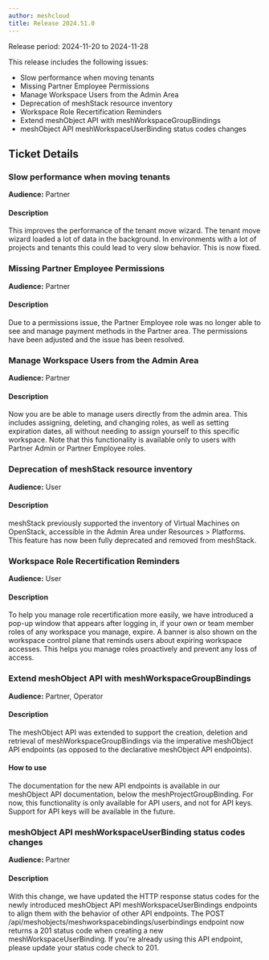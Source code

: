 ```yaml
---
author: meshcloud
title: Release 2024.51.0
---
```


Release period: 2024-11-20 to 2024-11-28

This release includes the following issues:
* Slow performance when moving tenants
* Missing Partner Employee Permissions
* Manage Workspace Users from the Admin Area
* Deprecation of meshStack resource inventory
* Workspace Role Recertification Reminders
* Extend meshObject API with meshWorkspaceGroupBindings
* meshObject API meshWorkspaceUserBinding status codes changes
<!--truncate-->

## Ticket Details
### Slow performance when moving tenants
**Audience:** Partner


#### Description
This improves the performance of the tenant move wizard.
The tenant move wizard loaded a lot of data in the background. In environments with a lot of
projects and tenants this could lead to very slow behavior. This is now fixed.

### Missing Partner Employee Permissions
**Audience:** Partner


#### Description
Due to a permissions issue, the Partner Employee role was no longer able to see and manage payment 
methods in the Partner area. The permissions have been adjusted and the issue has been resolved.

### Manage Workspace Users from the Admin Area
**Audience:** Partner


#### Description
Now you are be able to manage users directly from the admin area. This includes assigning, deleting, and changing roles, 
as well as setting expiration dates, all without needing to assign yourself to this specific workspace. Note that this 
functionality is available only to users with Partner Admin or Partner Employee roles.

### Deprecation of meshStack resource inventory
**Audience:** User


#### Description
meshStack previously supported the inventory of Virtual Machines on OpenStack, accessible in the Admin Area
under Resources > Platforms. This feature has now been fully deprecated and removed from meshStack.

### Workspace Role Recertification Reminders
**Audience:** User


#### Description
To help you manage role recertification more easily, we have introduced a pop-up window that appears after logging in, 
if your own or team member roles of any workspace you manage, expire. A banner is also shown on the workspace control plane 
that reminds users about expiring workspace accesses. This helps you manage roles proactively and prevent any loss 
of access.

### Extend meshObject API with meshWorkspaceGroupBindings
**Audience:** Partner, Operator


#### Description
The meshObject API was extended to support the creation, deletion and
retrieval of meshWorkspaceGroupBindings via the imperative meshObject API
endpoints (as opposed to the declarative meshObject API endpoints).

#### How to use
The documentation for the new API endpoints is available in our meshObject
API documentation, below the meshProjectGroupBinding. For now, this
functionality is only available for API users, and not for API keys. Support
for API keys will be available in the future.

### meshObject API meshWorkspaceUserBinding status codes changes
**Audience:** Partner


#### Description
With this change, we have updated the HTTP response status codes for the
newly introduced meshObject API meshWorkspaceUserBindings endpoints to align
them with the behavior of other API endpoints. The POST
/api/meshobjects/meshworkspacebindings/userbindings endpoint now returns a
201 status code when creating a new meshWorkspaceUserBinding. If you're
already using this API endpoint, please update your status code check to 201.

